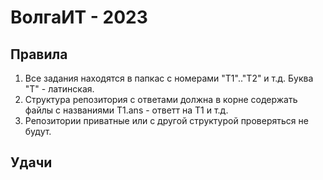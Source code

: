 # ВолгаИТ - 2023

## Правила

1. Все задания находятся в папкас с номерами "T1".."T2" и т.д. Буква "T" - латинская.
2. Структура репозитория с ответами должна в корне содержать файлы с названиями T1.ans - ответт на T1 и т.д.
3. Репозитории приватные или с другой структурой проверяться не будут.

## Удачи
